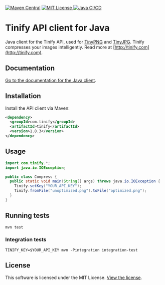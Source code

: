 [![Maven Central](https://img.shields.io/maven-central/v/com.tinify/tinify.svg)](http://search.maven.org/#search%7Cga%7C1%7Cg%3A%22com.tinify%22%20AND%20a%3A%22tinify%22)
[![MIT License](http://img.shields.io/badge/license-MIT-green.svg) ](https://github.com/tinify/tinify-java/blob/main/LICENSE)
[![Java CI/CD](https://github.com/tinify/tinify-java/actions/workflows/ci-cd.yml/badge.svg)](https://github.com/tinify/tinify-java/actions/workflows/ci-cd.yml)

# Tinify API client for Java

Java client for the Tinify API, used for [TinyPNG](https://tinypng.com) and [TinyJPG](https://tinyjpg.com). Tinify compresses your images intelligently. Read more at [http://tinify.com](http://tinify.com).

## Documentation

[Go to the documentation for the Java client](https://tinypng.com/developers/reference/java).

## Installation

Install the API client via Maven:

```xml
<dependency>
  <groupId>com.tinify</groupId>
  <artifactId>tinify</artifactId>
  <version>1.8.3</version>
</dependency>
```

## Usage

```java
import com.tinify.*;
import java.io.IOException;

public class Compress {
  public static void main(String[] args) throws java.io.IOException {
    Tinify.setKey("YOUR_API_KEY");
    Tinify.fromFile("unoptimized.png").toFile("optimized.png");
  }
}
```

## Running tests

```
mvn test
```

### Integration tests

```
TINIFY_KEY=$YOUR_API_KEY mvn -Pintegration integration-test
```

## License

This software is licensed under the MIT License. [View the license](LICENSE).
